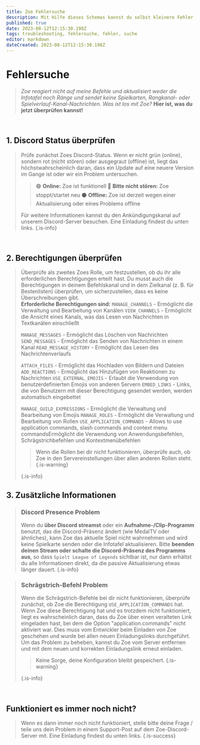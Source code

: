 ```yaml
---
title: Zoe Fehlersuche
description: Mit Hilfe dieses Schemas kannst du selbst kleinere Fehler beheben.
published: true
date: 2023-08-12T12:15:30.198Z
tags: troubleshooting, fehlersuche, fehler, suche
editor: markdown
dateCreated: 2023-08-12T12:15:30.198Z
---
```


# Fehlersuche

> *Zoe reagiert nicht auf meine Befehle und aktualisiert weder die Infotafel noch Ränge und sendet keine Spielkarten, Rangkanal- oder Spielverlauf-Kanal-Nachrichten. Was ist los mit Zoe?*
> **Hier ist, was du jetzt überprüfen kannst!**

<br>

## 1. Discord Status überprüfen
> Prüfe zunächst Zoes Discord-Status. Wenn er nicht grün (online), sondern rot (nicht stören) oder ausgegraut (offline) ist, liegt das höchstwahrscheinlich daran, dass ein Update auf eine neuere Version im Gange ist oder wir ein Problem untersuchen.
> >🟢 **Online:** Zoe ist funktionell
> >🔴 **Bitte nicht stören:** Zoe stoppt/startet neu
> >⚫ **Offline:** Zoe ist derzeit wegen einer Aktualisierung oder eines Problems offline
><pr>
>
> Für weitere Informationen kannst du den Ankündigungskanal auf unserem Discord-Server besuchen. Eine Einladung findest du unten links.
>{.is-info}
  
<br>
  
## 2. Berechtigungen überprüfen
>Überprüfe als zweites Zoes Rolle, um festzustellen, ob du ihr alle erforderlichen Berechtigungen erteilt hast. Du musst auch die Berechtigungen in deinem Befehlskanal und in dem Zielkanal (z. B. für Bestenlisten) überprüfen, um sicherzustellen, dass es keine Überschreibungen gibt. <br>
> **Erforderliche Berechtigungen sind:**
>`MANAGE_CHANNELS` -  Ermöglicht die Verwaltung und Bearbeitung von Kanälen
>`VIEW_CHANNELS` - Ermöglicht die Ansicht eines Kanals, was das Lesen von Nachrichten in Textkanälen einschließt
>
>`MANAGE_MESSAGES` - Ermöglicht das Löschen von Nachrichten
>`SEND_MESSAGES` - Ermöglicht das Senden von Nachrichten in einem Kanal
>`READ_MESSAGE_HISTORY` - Ermöglicht das Lesen des Nachrichtenverlaufs
>
>`ATTACH_FILES` - Ermöglicht das Hochladen von Bildern und Dateien
>`ADD_REACTIONS` - Ermöglicht das Hinzufügen von Reaktionen zu Nachrichten
>`USE_EXTERNAL_EMOJIS` - Erlaubt die Verwendung von benutzerdefinierten Emojis von anderen Servern
>`EMBED_LINKS` - Links, die von Benutzern mit dieser Berechtigung gesendet werden, werden automatisch eingebettet
>
>`MANAGE_GUILD_EXPRESSIONS` - Ermöglicht die Verwaltung und Bearbeitung von Emojis
>`MANAGE_ROLES` - Ermöglicht die Verwaltung und Bearbeitung von Rollen
>`USE_APPLICATION_COMMANDS` - Allows to use application commands, slash commands and context menu commandsErmöglicht die Verwendung von Anwendungsbefehlen, Schrägstrichbefehlen und Kontextmenübefehlen
>
> > Wenn die Rollen bei dir nicht funktionieren, überprüfe auch, ob Zoe in den Servereinstellungen über allen anderen Rollen steht.{.is-warning}
>
>{.is-info}
  
## 3. Zusätzliche Informationen
> ### Discord Presence Problem
>Wenn du **über Discord streamst** oder ein **Aufnahme-/Clip-Programm** benutzt, das die Discord-Präsenz ändert (wie MedalTV oder ähnliches), kann Zoe das aktuelle Spiel nicht wahrnehmen und wird keine Spielkarte senden oder die Infotafel aktualisieren.
Bitte **beenden deinen Stream oder schalte die Discord-Präsenz des Programms aus**, so dass `Spielt League of Legends` sichtbar ist, nur dann erhältst du alle Informationen direkt, da die passive Aktualisierung etwas länger dauert.
>{.is-info}  
  
> ### Schrägstrich-Befehl Problem
>Wenn die Schrägstrich-Befehle bei dir nicht funktionieren, überprüfe zunächst, ob Zoe die Berechtigung `USE_APPLICATION_COMMANDS` hat. Wenn Zoe diese Berechtigung hat und es trotzdem nicht funktioniert, liegt es wahrscheinlich daran, dass du Zoe über einen veralteten Link eingeladen hast, bei dem die Option "application.commands" nicht aktiviert war. Dies muss vom Entwickler beim Einladen von Zoe geschehen und wurde bei allen neuen Einladungslinks durchgeführt. 
Um das Problem zu beheben, kannst du Zoe vom Server entfernen und mit dem neuen und korrekten Einladungslink erneut einladen. 
> > Keine Sorge, deine Konfiguration bleibt gespeichert. {.is-warning} 
>
>{.is-info}

<br>
  
## Funktioniert es immer noch nicht?
>Wenn es dann immer noch nicht funktioniert, stelle bitte deine Frage / teile uns dein Problem in einem Support-Post auf dem Zoe-Discord-Server mit. Eine Einladung findest du unten links.
>{.is-success}
